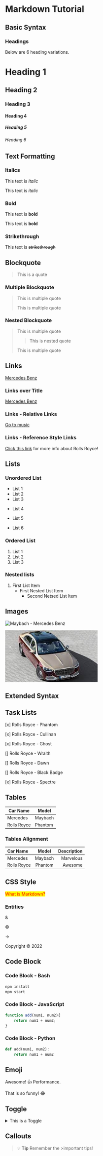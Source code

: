 # Markdown Tutorial

## Basic Syntax

### Headings

Below are 6 heading variations.

# Heading 1
## Heading 2
### Heading 3
#### Heading 4
##### Heading 5
###### Heading 6

## Text Formatting

### Italics

This text is *italic*

This text is _italic_

### Bold

This text is **bold**

This text is __bold__

### Strikethrough

This text is ~~strikethrough~~

## Blockquote

> This is a quote

### Multiple Blockquote

> This is multiple quote
>
> This is multiple quote

### Nested Blockquote

> This is multiple quote
>
>> This is nested quote
> 
> This is multiple quote

## Links

[Mercedes Benz](https://www.mercedes-benz.com/en/)

### Links over Title

[Mercedes Benz](https://www.mercedes-benz.com/en/ "Mercedes Benz")

### Links - Relative Links

[Go to music](/music/)

### Links - Reference Style Links

[Click this link][RR] for more info about Rolls Royce!

[RR]: https://www.rolls-roycemotorcars.com/en_GB/home.html/ "Cool!"

## Lists

### Unordered List

* List 1
* List 2
* List 3
- List 4

- List 5
- List 6

### Ordered List

1. List 1
2. List 2
3. List 3

### Nested lists

1. First List Item
    - First Nested List Item
        - Second Netsed List Item

## Images

![Maybach - Mercedes Benz](https://images.moneycontrol.com/static-mcnews/2022/03/Mercedes-Maybach_Exterior-2.jpg?impolicy=website&width=770&height=431)

![Maybach](img/maybach.jpg)

## Extended Syntax

## Task Lists

[x] Rolls Royce - Phantom

[x] Rolls Royce - Cullinan

[x] Rolls Royce - Ghost

[] Rolls Royce - Wraith

[] Rolls Royce - Dawn

[] Rolls Royce - Black Badge

[x] Rolls Royce - Spectre

## Tables

|Car Name   |Model       |
|-----------|------------|
|Mercedes   |Maybach     |
|Rolls Royce|Phantom     |

### Tables Alignment

|Car Name   |Model     |Description |
|:---       |   :---:  |        ---:|
|Mercedes   |Maybach   |Marvelous   |  
|Rolls Royce|Phantom   |Awesome     |

## CSS Style

<style>
mark
{
    color:red;
}
</style>
<mark>What is Markdown?</mark>

### Entities

&amp;

&copy;

&rarr;

Copyright &copy; 2022

## Code Block

### Code Block - Bash
```bash
npm install
mpm start
```
### Code Block - JavaScript
```javascript
function add(num1, num2){
    return num1 + num2;
}
```
### Code Block - Python
```python
def add(num1, num2):
    return num1 + num2
```
## Emoji

Awesome! :thumbsup: Performance.

That is so funny! :joy:

## Toggle

<details>
<summary>This is a Toggle</summary>
Contents of taggle.
</details>

## Callouts

> :bulb: **Tip** Remember the >important tips!




